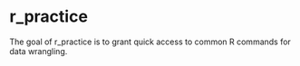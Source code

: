
# r_practice

<!-- badges: start -->
<!-- badges: end -->

The goal of r_practice is to grant quick access to common R commands for data wrangling.

